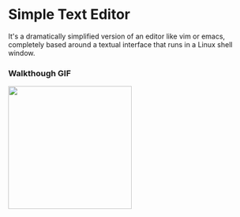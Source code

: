 # Simple Text Editor

It's a dramatically simplified version of an editor like vim or emacs, completely based around a textual interface that runs in a Linux shell window.

### Walkthough GIF

<img src="https://github.com/WearyKiwi9/Text-Editor/blob/master/Walkthough%20(Simple%20Editor).gif" width=250><br>
